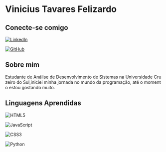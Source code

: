 # Vinicius Tavares Felizardo

## Conecte-se comigo
[![LinkedIn](https://img.shields.io/badge/LinkedIn-0077B5?style=for-the-badge&logo=linkedin&logoColor=white)](https://www.linkedin.com/in/vin%C3%ADcius-tavares-felizardo-a931b7204/)

[![GitHub](https://img.shields.io/badge/GitHub-100000?style=for-the-badge&logo=github&logoColor=white)](https://github.com/ViniciusTF-hub)

## Sobre mim
Estudante de Análise de Desenvolvimento de Sistemas na Universidade Cruzeiro do Sul,iniciei minha jornada no mundo da programação, até o momento estou gostando muito.
## Linguagens Aprendidas
![HTML5](https://img.shields.io/badge/HTML5-E34F26?style=for-the-badge&logo=html5&logoColor=white)

![JavaScript](https://img.shields.io/badge/JavaScript-F7DF1E?style=for-the-badge&logo=javascript&logoColor=black)

![CSS3](https://img.shields.io/badge/CSS3-1572B6?style=for-the-badge&logo=css3&logoColor=white)

![Python](https://img.shields.io/badge/python-3670A0?style=for-the-badge&logo=python&logoColor=ffdd54)

